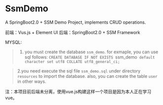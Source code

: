 # SsmDemo

A SpringBoot2.0 + SSM Demo Project, implements CRUD operations.

前端：Vus.js + Element UI
后端：SpringBoot2.0 + SSM Framework

MYSQL: 
> 1. you must create the database `ssm_demo`. 
>  for exmaple, you can use sql follows: `CREATE DATABASE IF NOT EXISTS `ssm_demo` default character set utf8 COLLATE utf8_general_ci;`

> 2.you need execute the sql file `ssm_demo.sql` under directory `resources` to import the database. 
>  also, you can create the table `user` in other ways.

注：本项目前后端未分离，使用vue.js构建这样一个项目是因为本人正在学习vue。
